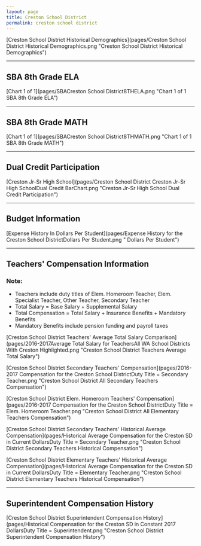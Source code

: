 ```yaml
---
layout: page
title: Creston School District
permalink: creston school district
---
```



[Creston School District Historical Demographics](pages/Creston School District Historical Demographics.png "Creston School District Historical Demographics")

___

## SBA 8th Grade ELA

[Chart 1 of 1](pages/SBACreston School District8THELA.png "Chart 1 of 1 SBA 8th Grade ELA")


___

## SBA 8th Grade MATH

[Chart 1 of 1](pages/SBACreston School District8THMATH.png "Chart 1 of 1 SBA 8th Grade MATH")


___

## Dual Credit Participation

[Creston Jr-Sr High School](pages/Creston School District Creston Jr-Sr High SchoolDual Credit BarChart.png "Creston Jr-Sr High School Dual Credit Participation")


___

## Budget Information

[Expense History In Dollars Per Student](pages/Expense History for the Creston School DistrictDollars Per Student.png " Dollars Per Student")


___

## Teachers' Compensation Information
### Note:
- Teachers include duty titles of Elem. Homeroom Teacher, Elem. Specialist Teacher, Other Teacher, Secondary Teacher
- Total Salary = Base Salary + Supplemental Salary
- Total Compensation = Total Salary + Insurance Benefits + Mandatory Benefits
- Mandatory Benefits include pension funding and payroll taxes

[Creston School District Teachers' Average Total Salary Comparison](pages/2016-2017Average Total Salary for TeachersAll WA School Districts With Creston Highlighted.png "Creston School District Teachers Average Total Salary")

[Creston School District Secondary Teachers' Compensation](pages/2016-2017 Compensation for the Creston School DistrictDuty Title = Secondary Teacher.png "Creston School District All Secondary Teachers Compensation")

[Creston School District Elem. Homeroom Teachers' Compensation](pages/2016-2017 Compensation for the Creston School DistrictDuty Title = Elem. Homeroom Teacher.png "Creston School District All Elementary Teachers Compensation")

[Creston School District Secondary Teachers' Historical Average Compensation](pages/Historical Average Compensation for the Creston SD in Current DollarsDuty Title = Secondary Teacher.png "Creston School District Secondary Teachers Historical Compensation")

[Creston School District Elementary Teachers' Historical Average Compensation](pages/Historical Average Compensation for the Creston SD in Current DollarsDuty Title = Elementary Teacher.png "Creston School District Elementary Teachers Historical Compensation")


___

## Superintendent Compensation History

[Creston School District Superintendent Compensation History](pages/Historical Compensation for the Creston SD in Constant 2017 DollarsDuty Title = Superintendent.png "Creston School District Superintendent Compensation History")

